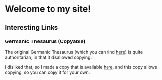 # Welcome to my site!
## Interesting Links
### Germanic Thesaurus (Copyable)
The original Germanic Thesaurus (which you can find [here](https://docs.google.com/spreadsheets/d/1nf_aF_hmDQnYyiwJbGdX4kdwIST_VUziRqXp0AfE2Yk/edit)) is quite authoritarian, in that it disallowed copying.

I disliked that, so I made a copy that is available [here](https://docs.google.com/spreadsheets/d/1x-GB6AjZu_CYlxTit1n260i6xV9qxZXQk1N9X4oJAPI/edit?usp=sharing), and this copy allows copying, so you can copy it for your own.
